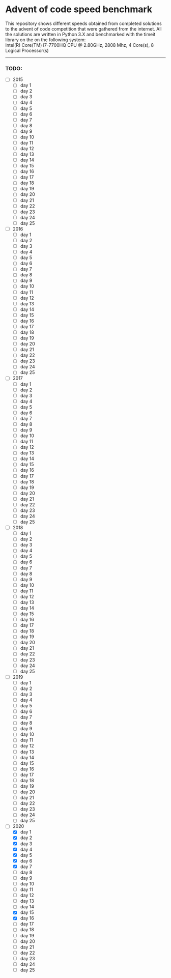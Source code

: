 # Advent of code speed benchmark
This repository shows different speeds obtained from completed solutions to the advent of code competition that were gathered from the internet. All the solutions are written in Python 3.X and benchmarked with the timeit library on the on the following system: <br/>
Intel(R) Core(TM) i7-7700HQ CPU @ 2.80GHz, 2808 Mhz, 4 Core(s), 8 Logical Processor(s)

___

### TODO:
- [ ] 2015
    - [ ] day 1
    - [ ] day 2
    - [ ] day 3
    - [ ] day 4
    - [ ] day 5
    - [ ] day 6
    - [ ] day 7
    - [ ] day 8
    - [ ] day 9
    - [ ] day 10
    - [ ] day 11
    - [ ] day 12
    - [ ] day 13
    - [ ] day 14
    - [ ] day 15
    - [ ] day 16
    - [ ] day 17
    - [ ] day 18
    - [ ] day 19
    - [ ] day 20
    - [ ] day 21
    - [ ] day 22
    - [ ] day 23
    - [ ] day 24
    - [ ] day 25
- [ ] 2016
    - [ ] day 1
    - [ ] day 2
    - [ ] day 3
    - [ ] day 4
    - [ ] day 5
    - [ ] day 6
    - [ ] day 7
    - [ ] day 8
    - [ ] day 9
    - [ ] day 10
    - [ ] day 11
    - [ ] day 12
    - [ ] day 13
    - [ ] day 14
    - [ ] day 15
    - [ ] day 16
    - [ ] day 17
    - [ ] day 18
    - [ ] day 19
    - [ ] day 20
    - [ ] day 21
    - [ ] day 22
    - [ ] day 23
    - [ ] day 24
    - [ ] day 25
- [ ] 2017
    - [ ] day 1
    - [ ] day 2
    - [ ] day 3
    - [ ] day 4
    - [ ] day 5
    - [ ] day 6
    - [ ] day 7
    - [ ] day 8
    - [ ] day 9
    - [ ] day 10
    - [ ] day 11
    - [ ] day 12
    - [ ] day 13
    - [ ] day 14
    - [ ] day 15
    - [ ] day 16
    - [ ] day 17
    - [ ] day 18
    - [ ] day 19
    - [ ] day 20
    - [ ] day 21
    - [ ] day 22
    - [ ] day 23
    - [ ] day 24
    - [ ] day 25
- [ ] 2018
    - [ ] day 1
    - [ ] day 2
    - [ ] day 3
    - [ ] day 4
    - [ ] day 5
    - [ ] day 6
    - [ ] day 7
    - [ ] day 8
    - [ ] day 9
    - [ ] day 10
    - [ ] day 11
    - [ ] day 12
    - [ ] day 13
    - [ ] day 14
    - [ ] day 15
    - [ ] day 16
    - [ ] day 17
    - [ ] day 18
    - [ ] day 19
    - [ ] day 20
    - [ ] day 21
    - [ ] day 22
    - [ ] day 23
    - [ ] day 24
    - [ ] day 25
- [ ] 2019
    - [ ] day 1
    - [ ] day 2
    - [ ] day 3
    - [ ] day 4
    - [ ] day 5
    - [ ] day 6
    - [ ] day 7
    - [ ] day 8
    - [ ] day 9
    - [ ] day 10
    - [ ] day 11
    - [ ] day 12
    - [ ] day 13
    - [ ] day 14
    - [ ] day 15
    - [ ] day 16
    - [ ] day 17
    - [ ] day 18
    - [ ] day 19
    - [ ] day 20
    - [ ] day 21
    - [ ] day 22
    - [ ] day 23
    - [ ] day 24
    - [ ] day 25
- [ ] 2020
    - [x] day 1
    - [x] day 2
    - [x] day 3
    - [x] day 4
    - [x] day 5
    - [x] day 6
    - [x] day 7
    - [ ] day 8
    - [ ] day 9
    - [ ] day 10
    - [ ] day 11
    - [ ] day 12
    - [ ] day 13
    - [ ] day 14
    - [x] day 15
    - [x] day 16
    - [ ] day 17
    - [ ] day 18
    - [ ] day 19
    - [ ] day 20
    - [ ] day 21
    - [ ] day 22
    - [ ] day 23
    - [ ] day 24
    - [ ] day 25